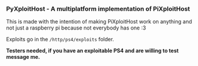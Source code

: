 ### PyXploitHost - A multiplatform implementation of PiXploitHost

This is made with the intention of making PiXploitHost work on anything and not just a raspberry pi because not everybody has one :3

Exploits go in the `/http/ps4/exploits` folder.

**Testers needed, if you have an exploitable PS4 and are willing to test message me.**